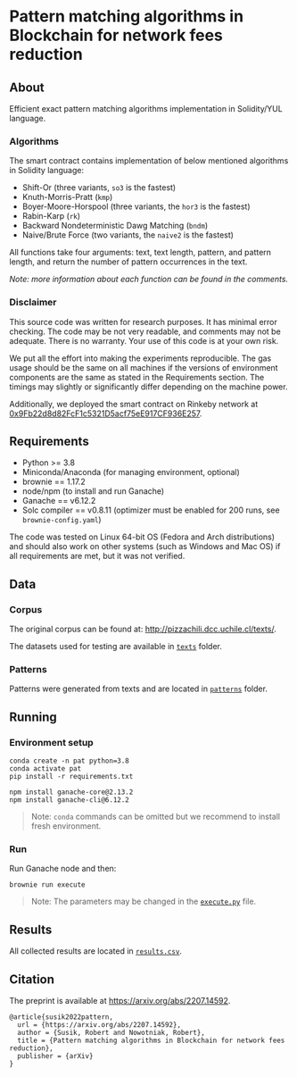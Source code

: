 # Pattern matching algorithms in Blockchain for network fees reduction

## About

Efficient exact pattern matching algorithms implementation in Solidity/YUL language.

### Algorithms

The smart contract contains implementation of below mentioned algorithms in Solidity language:
* Shift-Or (three variants, `so3` is the fastest)
* Knuth-Morris-Pratt (`kmp`)
* Boyer-Moore-Horspool (three variants, the `hor3` is the fastest)
* Rabin-Karp (`rk`)
* Backward Nondeterministic Dawg Matching (`bndm`)
* Naive/Brute Force (two variants, the `naive2` is the fastest)

All functions take four arguments: text, text length, pattern, and pattern length, and return the number of pattern occurrences in the text.

*Note: more information about each function can be found in the comments.*

### Disclaimer

This source code was written for research purposes. It has minimal error checking. The code may be not very readable, and comments may not be adequate. There is no warranty. Your use of this code is at your own risk.

We put all the effort into making the experiments reproducible. The gas usage should be the same on all machines if the versions of environment components are the same as stated in the Requirements section. The timings may slightly or significantly differ depending on the machine power.

Additionally, we deployed the smart contract on Rinkeby network at [0x9Fb22d8d82FcF1c5321D5acf75eE917CF936E257](https://rinkeby.etherscan.io/address/0x9Fb22d8d82FcF1c5321D5acf75eE917CF936E257).



## Requirements

* Python >= 3.8
* Miniconda/Anaconda (for managing environment, optional)
* brownie == 1.17.2
* node/npm (to install and run Ganache)
* Ganache == v6.12.2
* Solc compiler == v0.8.11 (optimizer must be enabled for 200 runs, see `brownie-config.yaml`)

The code was tested on Linux 64-bit OS (Fedora and Arch distributions) and should also work on other systems (such as Windows and Mac OS) if all requirements are met, but it was not verified.

## Data

### Corpus

The original corpus can be found at: http://pizzachili.dcc.uchile.cl/texts/.

The datasets used for testing are available in [`texts`](./texts/) folder.

### Patterns

Patterns were generated from texts and are located in [`patterns`](./patterns/) folder.

## Running

### Environment setup

```
conda create -n pat python=3.8
conda activate pat
pip install -r requirements.txt

npm install ganache-core@2.13.2
npm install ganache-cli@6.12.2
```

> Note: `conda` commands can be omitted but we recommend to install fresh environment.

### Run

Run Ganache node and then:

```
brownie run execute
```

> Note: The parameters may be changed in the [`execute.py`](./scripts/execute.py) file.

## Results

All collected results are located in [`results.csv`](./results.csv).

## Citation

The preprint is available at https://arxiv.org/abs/2207.14592.

```
@article{susik2022pattern,
  url = {https://arxiv.org/abs/2207.14592},
  author = {Susik, Robert and Nowotniak, Robert},
  title = {Pattern matching algorithms in Blockchain for network fees reduction},
  publisher = {arXiv}
}
```
